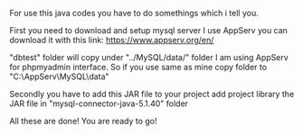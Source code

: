 For use this java codes you have to do somethings which i tell you.

First you need to download and setup mysql server
I use AppServ you can download it with this link: https://www.appserv.org/en/

"dbtest" folder will copy under "../MySQL/data/" folder
I am using AppServ for phpmyadmin interface. So if you use same as mine copy folder to "C:\AppServ\MySQL\data\"

Secondly you have to add this JAR file to your project
add project library the JAR file in "mysql-connector-java-5.1.40" folder

All these are done! You are ready to go!